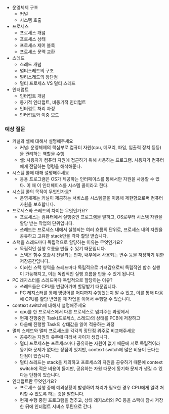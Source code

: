 - 운영체제 구조
    - 커널
    - 시스템 호출
- 프로세스
    - 프로세스 개념
    - 프로세스 상태
    - 프로세스 제어 블록
    - 프로세스 문맥 교환
- 스레드
    - 스레드 개념
    - 멀티스레드의 구조
    - 멀티스레드의 장단점
    - 멀티 프로세스 VS 멀티 스레드
- 인터럽트
    - 인터럽트 개념
    - 동기적 인터럽트, 비동기적 인터럽트
    - 인터럽트 처리 과정
    - 인터럽트와 이중 모드

### 예상 질문
- 커널과 쉘에 대해서 설명해주세요
  - 커널: 운영체제의 핵심부로 컴퓨터 자원(cpu, 메모리, 파일, 입출력 장치 등등)을 관리하는 역할을 수행
  - 쉘: 사용자가 컴퓨터 자원에 접근하기 위해 사용하는 프로그램. 사용자가 컴퓨터에게 전달하는 명령을 해석해준다.
- 시스템 콜에 대해 설명해주세요
  - 응용 프로그램은 OS가 제공하는 인터페이스를 통해서만 자원을 사용할 수 있다. 이 때 이 인터페이스를 시스템 콜이라고 한다.
- 시스템 콜의 목적이 무엇인가요?
  - 운영체제는 커널이 제공하는 서비스를 시스템콜을 이용해 제한함으로써 컴퓨터 자원을 보호합니다.
- 프로세스와 쓰레드의 차이는 무엇인가요?
  - 프로세스는 컴퓨터에서 실행중인 프로그램을 말하고, OS로부터 시스템 자원을 할당 받는 작업의 단위입니다.
  - 쓰레드는 프로세스 내에서 실행되는 여러 흐름의 단위로, 프로세스 내의 자원을 공유하고 고유한 stack만을 각자 할당 받습니다.
- 스택을 스레드마다 독립적으로 할당하는 이유는 무엇인가요?
  - 독립적인 실행 흐름을 만들 수 있기 때문입니다. 
  - 스택은 함수 호출시 전달되는 인자, 내부에서 사용되는 변수 등을 저장하기 위한 저장공간입니다.
  - 이러한 스택 영역을 쓰레드마다 독립적으로 가져감으로써 독립적인 함수 실행이 가능해지고, 이는 독립적인 실행 흐름을 만들 수 있게 됩니다.
- PC 레지스터를 스레드마다 독립적으로 할당하는 이유?
  - 쓰레드들은 CPU를 번갈아가며 할당받기 때문입니다.
  - PC 레지스터를 통해 명령어를 어디까지 수행했는지 알 수 있고, 이를 통해 다음에 CPU를 할당 받았을 때 작업을 이어서 수행할 수 있습니다.
- context switch에 대해서 설명해주세요
  - cpu를 한 프로세스에서 다른 프로세스로 넘겨주는 과정에서
  - 현재 진행중인 Task(프로세스, 스레드)의 상태를 PCB에 저장하고
  - 다음에 진행할 Task의 상태값을 읽어 적용하는 과정
- 멀티 스레드와 멀티 프로세스를 각각의 장단점 위주로 비교해주세요
  - 공유하는 자원의 유무에 따라서 차이가 생깁니다.
  - 멀티 프로세스는 프로세스마다 공유하는 자원이 없기 때문에 서로 독립적이라 동기화 문제가 없다는 장점이 있지만, context switch에 많은 비용이 든다는 단점이 있습니다.
  - 멀티 쓰레드는 stack을 제외하고 프로세스의 자원을 공유하기 때문에 context switch에 적은 비용이 들지만, 공유하는 자원 때문에 동기화 문제가 생길 수 있다는 단점이 있습니다.
- 인터럽트란 무엇인가요?
  - 프로세스 실행 중에 예외상황이 발생하여 처리가 필요한 경우 CPU에게 알려 처리할 수 있도록 하는 것을 말합니다.
  - 현재 수행 중인 프로그램을 멈추고, 상태 레지스터와 PC 등을 스택에 잠시 저장한 뒤에 인터럽트 서비스 루틴으로 간다.